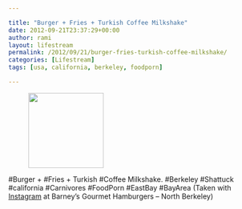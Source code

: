 ```yaml
---

title: "Burger + Fries + Turkish Coffee Milkshake"
date: 2012-09-21T23:37:29+00:00
author: rami
layout: lifestream 
permalink: /2012/09/21/burger-fries-turkish-coffee-milkshake/
categories: [Lifestream]
tags: [usa, california, berkeley, foodporn]

---
```


<div id='gallery-87' class='gallery galleryid-1773 gallery-columns-3 gallery-size-thumbnail'>
  <figure class='gallery-item'> 
  
  <div class='gallery-icon landscape'>
    <a href='http://139.59.20.41/2012/09/21/burger-fries-turkish-coffee-milkshake/attachment/1774/'><img width="150" height="150" src="http://139.59.20.41/wp-content/uploads/2012/09/tumblr_maq4ai0bYD1qb4qlko1_1280-150x150.jpg" class="attachment-thumbnail size-thumbnail" alt="" srcset="http://139.59.20.41/wp-content/uploads/2012/09/tumblr_maq4ai0bYD1qb4qlko1_1280-150x150.jpg 150w, http://139.59.20.41/wp-content/uploads/2012/09/tumblr_maq4ai0bYD1qb4qlko1_1280-300x300.jpg 300w, http://139.59.20.41/wp-content/uploads/2012/09/tumblr_maq4ai0bYD1qb4qlko1_1280-100x100.jpg 100w, http://139.59.20.41/wp-content/uploads/2012/09/tumblr_maq4ai0bYD1qb4qlko1_1280.jpg 612w" sizes="100vw" /></a>
  </div></figure>
</div>

#Burger + #Fries + Turkish #Coffee Milkshake. #Berkeley #Shattuck #california #Carnivores #FoodPorn #EastBay #BayArea (Taken with [Instagram](http://instagram.com) at Barney&#8217;s Gourmet Hamburgers &#8211; North Berkeley)
